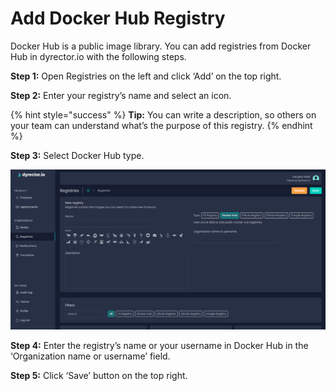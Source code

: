 # Add Docker Hub Registry

Docker Hub is a public image library. You can add registries from Docker Hub in dyrector.io with the following steps.

**Step 1:** Open Registries on the left and click ‘Add’ on the top right.

**Step 2:** Enter your registry’s name and select an icon.

{% hint style="success" %}
**Tip:** You can write a description, so others on your team can understand what’s the purpose of this registry.
{% endhint %}

**Step 3:** Select Docker Hub type.

![](../../../.gitbook/assets/dyrector-io-docker-hub.png)

**Step 4:** Enter the registry’s name or your username in Docker Hub in the ‘Organization name or username’ field.

**Step 5:** Click ‘Save’ button on the top right.
